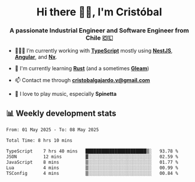 <h1 align="center">Hi there ✌🏻, I'm Cristóbal</h1>
<h3 align="center">A passionate Industrial Engineer and Software Engineer from Chile 🇨🇱</h3>

- 🧑🏻‍💻 I’m currently working with **[TypeScript](https://www.typescriptlang.org)** mostly using **[NestJS](https://nestjs.com)**, **[Angular](https://angular.io)**, and **[Nx](https://nx.dev)**.

- 🌱 I'm currently learning **[Rust](https://www.rust-lang.org)** (and a sometimes **[Gleam](https://gleam.run/)**)

- 📫 Contact me through **cristobalgajardo.v@gmail.com**

- 🎸 I love to play music, especially **Spinetta**

## 📊 Weekly development stats

<!--START_SECTION:waka-->

```txt
From: 01 May 2025 - To: 08 May 2025

Total Time: 8 hrs 10 mins

TypeScript    7 hrs 40 mins   ███████████████████████▒░   93.78 %
JSON          12 mins         ▓░░░░░░░░░░░░░░░░░░░░░░░░   02.59 %
JavaScript    8 mins          ▒░░░░░░░░░░░░░░░░░░░░░░░░   01.77 %
Lua           4 mins          ▒░░░░░░░░░░░░░░░░░░░░░░░░   00.99 %
TSConfig      4 mins          ▒░░░░░░░░░░░░░░░░░░░░░░░░   00.84 %
```

<!--END_SECTION:waka-->
